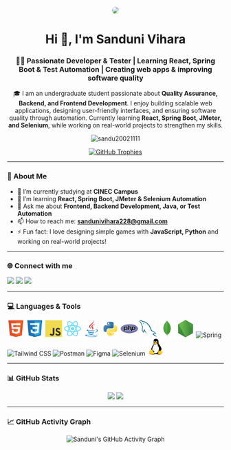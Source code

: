 <p align="center">
  <picture>
    <img src="https://media.giphy.com/media/26tn33aiTi1jkl6H6/giphy.gif" width="280px" style="border-radius:10px;" />
  </picture>
</p>


<h1 align="center">Hi 👋, I'm Sanduni Vihara</h1>
<h3 align="center">👩‍💻 Passionate Developer & Tester | Learning React, Spring Boot & Test Automation | Creating web apps & improving software quality</h3>



<p align="center">
  🎓 I am an undergraduate student passionate about <b>Quality Assurance, Backend, and Frontend Development</b>.  
  I enjoy building scalable web applications, designing user-friendly interfaces, and ensuring software quality through automation.  
  Currently learning <b>React, Spring Boot, JMeter, and Selenium</b>, while working on real-world projects to strengthen my skills.  
</p>

<p align="center">
  <img src="https://komarev.com/ghpvc/?username=sandu20021111&label=Profile%20views&color=0e75b6&style=flat" alt="sandu20021111" />
</p>

<p align="center">
  <a href="https://github.com/ryo-ma/github-profile-trophy">
    <img src="https://github-profile-trophy.vercel.app/?username=sandu20021111&theme=gruvbox&margin-w=15&margin-h=15" alt="GitHub Trophies" />
  </a>
</p>

---

### 🌱 About Me

- 🔭 I’m currently studying at **CINEC Campus**  
- 🌱 I’m learning **React, Spring Boot, JMeter & Selenium Automation**  
- 💬 Ask me about **Frontend, Backend Development, Java, or Test Automation**  
- 📫 How to reach me: **sandunivihara228@gmail.com**  
- ⚡ Fun fact: I love designing simple games with **JavaScript, Python** and working on real-world projects!  

---

### 🌐 Connect with me

<p align="left">
  <a href="https://www.linkedin.com/in/sanduni-vihara" target="_blank"><img src="https://img.shields.io/badge/LinkedIn-0077B5?style=flat-square&logo=linkedin&logoColor=white"/></a>
  <a href="https://github.com/sandu20021111" target="_blank"><img src="https://img.shields.io/badge/GitHub-100000?style=flat-square&logo=github&logoColor=white"/></a>
  <a href="https://www.instagram.com/sandu_vihara2002" target="_blank"><img src="https://img.shields.io/badge/Instagram-E4405F?style=flat-square&logo=instagram&logoColor=white"/></a>
</p>

---

### 💻 Languages & Tools

<p align="left">
  <img src="https://raw.githubusercontent.com/devicons/devicon/master/icons/html5/html5-original.svg" alt="HTML5" width="40" height="40"/>
  <img src="https://raw.githubusercontent.com/devicons/devicon/master/icons/css3/css3-original.svg" alt="CSS3" width="40" height="40"/>
  <img src="https://raw.githubusercontent.com/devicons/devicon/master/icons/javascript/javascript-original.svg" alt="JavaScript" width="40" height="40"/>
  <img src="https://raw.githubusercontent.com/devicons/devicon/master/icons/react/react-original.svg" alt="React" width="40" height="40"/>
  <img src="https://raw.githubusercontent.com/devicons/devicon/master/icons/java/java-original.svg" alt="Java" width="40" height="40"/>
  <img src="https://raw.githubusercontent.com/devicons/devicon/master/icons/python/python-original.svg" alt="Python" width="40" height="40"/>
  <img src="https://raw.githubusercontent.com/devicons/devicon/master/icons/php/php-original.svg" alt="PHP" width="40" height="40"/>
  <img src="https://raw.githubusercontent.com/devicons/devicon/master/icons/mysql/mysql-original.svg" alt="MySQL" width="40" height="40"/>
  <img src="https://raw.githubusercontent.com/devicons/devicon/master/icons/mongodb/mongodb-original.svg" alt="MongoDB" width="40" height="40"/>
  <img src="https://raw.githubusercontent.com/devicons/devicon/master/icons/nodejs/nodejs-original.svg" alt="NodeJS" width="40" height="40"/>
  <img src="https://www.vectorlogo.zone/logos/springio/springio-icon.svg" alt="Spring" width="40" height="40"/>
  <img src="https://www.vectorlogo.zone/logos/tailwindcss/tailwindcss-icon.svg" alt="Tailwind CSS" width="40" height="40"/>
  <img src="https://www.vectorlogo.zone/logos/getpostman/getpostman-icon.svg" alt="Postman" width="40" height="40"/>
  <img src="https://www.vectorlogo.zone/logos/figma/figma-icon.svg" alt="Figma" width="40" height="40"/>
  <img src="https://raw.githubusercontent.com/detain/svg-logos/780f25886640cef088af994181646db2f6b1a3f8/svg/selenium-logo.svg" alt="Selenium" width="40" height="40"/>
  <img src="https://raw.githubusercontent.com/devicons/devicon/master/icons/linux/linux-original.svg" alt="Linux" width="40" height="40"/>
</p>

---

### 📊 GitHub Stats

<p align="center">
  <img src="https://github-readme-stats.vercel.app/api?username=sandu20021111&show_icons=true&theme=tokyonight" width="45%"/>
  <img src="https://github-readme-stats.vercel.app/api/top-langs?username=sandu20021111&layout=compact&theme=tokyonight" width="45%"/>
</p>

---

### 📈 GitHub Activity Graph
<p align="center">
  <img src="https://github-readme-activity-graph.vercel.app/graph?username=sandu20021111&theme=tokyo-night&area=true&hide_border=true" alt="Sanduni's GitHub Activity Graph" />
</p>





